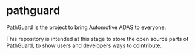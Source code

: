 # pathguard
PathGuard is the project to bring Automotive ADAS to everyone.

This repository is intended at this stage to store the open source parts of PathGuard, to show users and developers ways to cointribute.
